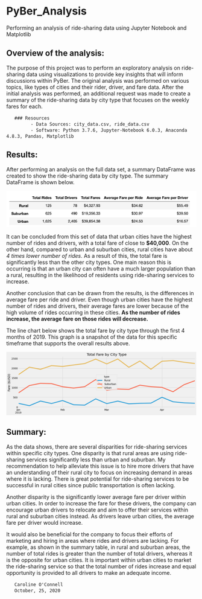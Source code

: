 # PyBer_Analysis
Performing an analysis of ride-sharing data using Jupyter Notebook and Matplotlib

## Overview of the analysis:
The purpose of this project was to perform an exploratory analysis on ride-sharing data using visualizations to provide key insights that will inform discussions within PyBer. The original analysis was performed on various topics, like types of cities and their rider, driver, and fare data. After the initial analysis was performed, an additional request was made to create a summary of the ride-sharing data by city type that focuses on the weekly fares for each. 

       ### Resources
             - Data Sources: city_data.csv, ride_data.csv
             - Software: Python 3.7.6, Jupyter-Notebook 6.0.3, Anaconda 4.8.3, Pandas, Matplotlib

## Results: 
After performing an analysis on the full data set, a summary DataFrame was created to show the ride-sharing data by city type. The summary DataFrame is shown below. 

![alt text](https://github.com/coconnell022/PyBer_Analysis/blob/main/Images/Summary%20DataFrame.png?raw=true)

It can be concluded from this set of data that urban cities have the highest number of rides and drivers, with a total fare of close to **$40,000**. On the other hand, compared to urban and suburban cities, rural cities have about *4 times lower number of rides*. As a result of this, the total fare is significantly less than the other city types. One main reason this is occurring is that an urban city can often have a much larger population than a rural, resulting in the likelihood of residents using ride-sharing services to increase. 

Another conclusion that can be drawn from the results, is the differences in average fare per ride and driver. Even though urban cities have the highest number of rides and drivers, their average fares are lower because of the high volume of rides occurring in these cities. **As the number of rides increase, the average fare on those rides will decrease.**

The line chart below shows the total fare by city type through the first 4 months of 2019. This graph is a snapshot of the data for this specific timeframe that supports the overall results above. 

![alt text](https://github.com/coconnell022/PyBer_Analysis/blob/main/analysis/PyBer_fare_summary.png?raw=true)

## Summary:

As the data shows, there are several disparities for ride-sharing services within specific city types. One disparity is that rural areas are using ride-sharing services significantly less than urban and suburban. My recommendation to help alleviate this issue is to hire more drivers that have an understanding of their rural city to focus on increasing demand in areas where it is lacking. There is great potential for ride-sharing services to be successful in rural cities since public transportation is often lacking. 

Another disparity is the significantly lower average fare per driver within urban cities. In order to increase the fare for these drivers, the company can encourage urban drivers to relocate and aim to offer their services within rural and suburban cities instead. As drivers leave urban cities, the average fare per driver would increase. 

It would also be beneficial for the company to focus their efforts of marketing and hiring in areas where rides and drivers are lacking. For example, as shown in the summary table, in rural and suburban areas, the number of total rides is greater than the number of total drivers, whereas it is the opposite for urban cities. It is important within urban cities to market the ride-sharing service so that the total number of rides increase and equal opportunity is provided to all drivers to make an adequate income. 


       Caroline O'Connell
       October, 25, 2020



